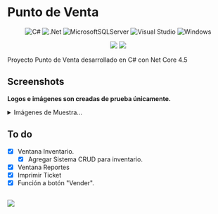# Punto de Venta
<div align="center">
  
![C#](https://img.shields.io/badge/c%23-%23239120.svg?style=for-the-badge&logo=c-sharp&logoColor=white)
![.Net](https://img.shields.io/badge/.NET-5C2D91?style=for-the-badge&logo=.net&logoColor=white)
![MicrosoftSQLServer](https://img.shields.io/badge/Microsoft%20SQL%20Sever-CC2927?style=for-the-badge&logo=microsoft%20sql%20server&logoColor=white)
![Visual Studio](https://img.shields.io/badge/Visual%20Studio-5C2D91.svg?style=for-the-badge&logo=visual-studio&logoColor=white)
![Windows](https://img.shields.io/badge/Windows-0078D6?style=for-the-badge&logo=windows&logoColor=white)

![](https://img.shields.io/badge/Fase%3A-En%20desarrollo-blue?style=for-the-badge)
![](https://img.shields.io/github/last-commit/Josephglz/PuntoDeVenta?style=for-the-badge)<br>
</div>

Proyecto Punto de Venta desarrollado en C# con Net Core 4.5<br>


## Screenshots

<b>Logos e imágenes son creadas de prueba únicamente.</b><br>
<details>
<summary>
    Imágenes de Muestra&hellip;
</summary>
<br>
<img src="https://github.com/Josephglz/PuntoDeVenta/blob/main/examples/loader.png?raw=true">
<img src="https://github.com/Josephglz/PuntoDeVenta/blob/main/examples/login.png?raw=true">
<img src="https://github.com/Josephglz/PuntoDeVenta/blob/main/examples/home.png?raw=true">
<img src="https://github.com/Josephglz/PuntoDeVenta/blob/main/examples/users.png?raw=true" width="49%">&nbsp;<img src="https://github.com/Josephglz/PuntoDeVenta/blob/main/examples/inventory_categ.png?raw=true" width="49%">
<img src="https://github.com/Josephglz/PuntoDeVenta/blob/main/examples/inventory_products.png?raw=true" width="49%">&nbsp;<img src="https://github.com/Josephglz/PuntoDeVenta/blob/main/examples/sell.png?raw=true" width="49%">
</details>

## To do

- [x] Ventana Inventario.
  - [x] Agregar Sistema CRUD para inventario.
- [x] Ventana Reportes
- [x] Imprimir Ticket
- [x] Función a botón "Vender".

##
<!--<a href="https://www.buymeacoffee.com/josephglz99" target="_blank"><img src="https://codewithmukesh.com/wp-content/uploads/2021/04/bmclogo.jpg" alt="Buy Me A Coffee" width="200"  style="height: 60px !important;width: 200px !important;" ></a> -->

[![](https://img.shields.io/badge/back%20to%20top-%E2%86%A9-blue)](#Screenshots)

